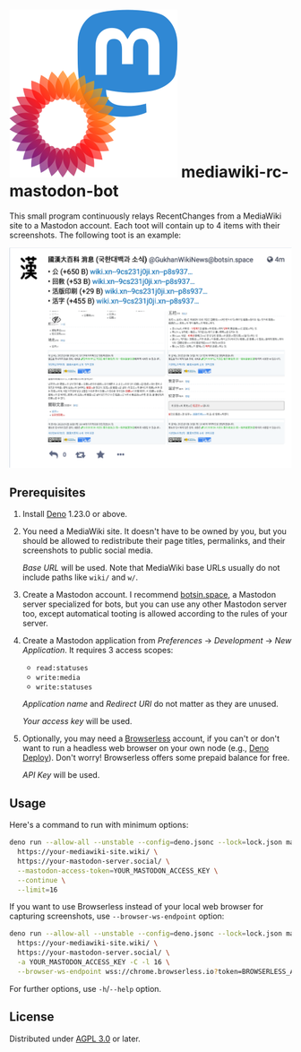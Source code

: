 <!-- deno-fmt-ignore-file -->

![](logo.svg) mediawiki-rc-mastodon-bot
=======================================

This small program continuously relays RecentChanges from a MediaWiki site
to a Mastodon account.  Each toot will contain up to 4 items with their
screenshots.  The following toot is an example:

[![Example](example.png)](https://botsin.space/@GukhanWikiNews/108505681529684771)


Prerequisites
-------------

 1.  Install [Deno] 1.23.0 or above.

 2.  You need a MediaWiki site.  It doesn't have to be owned by you, but you
     should be allowed to redistribute their page titles, permalinks, and their
     screenshots to public social media.
 
     *Base URL* will be used.  Note that MediaWiki base URLs usually do not
     include paths like `wiki/` and `w/`.

 3.  Create a Mastodon account.  I recommend [botsin.space], a Mastodon server
     specialized for bots, but you can use any other Mastodon server too, except
     automatical tooting is allowed according to the rules of your server.

 4.  Create a Mastodon application from *Preferences* → *Development* →
     *New Application*.  It requires 3 access scopes:

      -  `read:statuses`
      -  `write:media`
      -  `write:statuses`

     *Application name* and *Redirect URI* do not matter as they are unused.

     *Your access key* will be used.

 5.  Optionally, you may need a [Browserless] account, if you can't or don't
     want to run a headless web browser on your own node (e.g., [Deno Deploy]).
     Don't worry! Browserless offers some prepaid balance for free.

     *API Key* will be used.

[Deno]: https://deno.land/
[botsin.space]: https://botsin.space/
[Browserless]: https://www.browserless.io/
[Deno Deploy]: https://deno.com/deploy


Usage
-----

Here's a command to run with minimum options:

~~~~ bash
deno run --allow-all --unstable --config=deno.jsonc --lock=lock.json main.ts \
  https://your-mediawiki-site.wiki/ \
  https://your-mastodon-server.social/ \
  --mastodon-access-token=YOUR_MASTODON_ACCESS_KEY \
  --continue \
  --limit=16
~~~~

If you want to use Browserless instead of your local web browser for capturing
screenshots, use `--browser-ws-endpoint` option:

~~~~ bash
deno run --allow-all --unstable --config=deno.jsonc --lock=lock.json main.ts \
  https://your-mediawiki-site.wiki/ \
  https://your-mastodon-server.social/ \
  -a YOUR_MASTODON_ACCESS_KEY -C -l 16 \
  --browser-ws-endpoint wss://chrome.browserless.io?token=BROWSERLESS_API_KEY
~~~~

For further options, use `-h`/`--help` option.


License
-------

Distributed under [AGPL 3.0] or later.

[AGPL 3.0]: https://www.gnu.org/licenses/agpl-3.0.html

